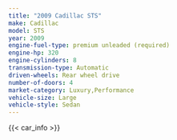 ```yaml
---
title: "2009 Cadillac STS"
make: Cadillac
model: STS
year: 2009
engine-fuel-type: premium unleaded (required)
engine-hp: 320
engine-cylinders: 8
transmission-type: Automatic
driven-wheels: Rear wheel drive
number-of-doors: 4
market-category: Luxury,Performance
vehicle-size: Large
vehicle-style: Sedan
---
```


{{< car_info >}}
